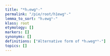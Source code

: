 ```yaml
---
title: "*h₁ewgʰ-"
permalink: "/pie/root/h1ewgʰ-"
lemma_to_sort: "h₁ewgʰ-"
klass: root
etymology: []
markers: []
synonyms: []
definitions: ["Alternative form of *h₁wegʷʰ-"]
topics: []
---
```

